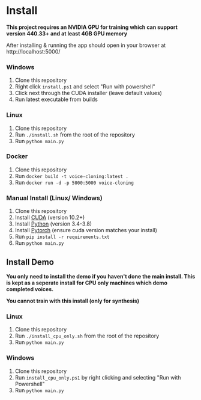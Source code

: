 # Install
**This project requires an NVIDIA GPU for training which can support version 440.33+ and at least 4GB GPU memory**

After installing & running the app should open in your browser at http://localhost:5000/

### Windows
1. Clone this repository
2. Right click `install.ps1` and select "Run with powershell"
3. Click next through the CUDA installer (leave default values)
4. Run latest executable from builds

### Linux
1. Clone this repository
2. Run `./install.sh` from the root of the repository
3. Run `python main.py`

### Docker
1. Clone this repository
2. Run `docker build -t voice-cloning:latest .`
3. Run `docker run -d -p 5000:5000 voice-cloning`

### Manual Install (Linux/ Windows)
1. Clone this repository
2. Install [CUDA](https://developer.nvidia.com/cuda-zone) (version 10.2+)
3. Install [Python](https://www.python.org/) (version 3.4-3.8)
4. Install [Pytorch](https://pytorch.org/) (ensure cuda version matches your install)
5. Run `pip install -r requirements.txt`
5. Run `python main.py`

## Install Demo

**You only need to install the demo if you haven't done the main install. This is kept as a seperate install for CPU only machines which demo completed voices.**

**You cannot train with this install (only for synthesis)**

### Linux
1. Clone this repository
2. Run `./install_cpu_only.sh` from the root of the repository
3. Run `python main.py`

### Windows
1. Clone this repository
2. Run `install_cpu_only.ps1` by right clicking and selecting "Run with Powershell"
3. Run `python main.py`
